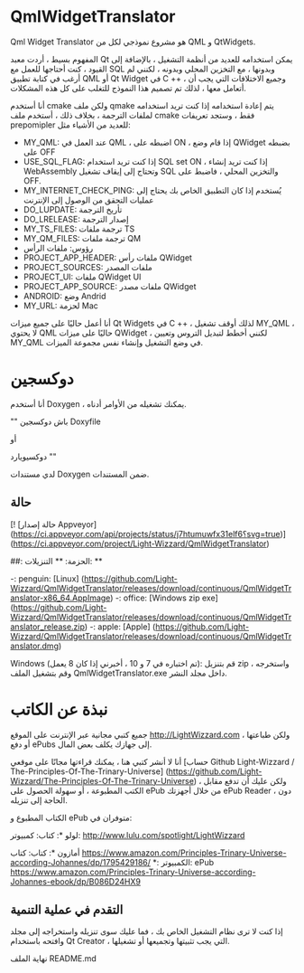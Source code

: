 # QmlWidgetTranslator

Qml Widget Translator هو مشروع نموذجي لكل من QML و QtWidgets.

المفهوم بسيط ، أردت معبد Qt يمكن استخدامه للعديد من أنظمة التشغيل ،
بالإضافة إلى القيود ، كنت أحتاجها للعمل مع SQL وبدونها ،
مع التخزين المحلي وبدونه ،
لكنني لم أرغب في كتابة تطبيق QML أو Qt Widget في C ++ ،
وجميع الاختلافات التي يجب أن أتعامل معها ،
لذلك تم تصميم هذا النموذج للتغلب على كل هذه المشكلات.

أنا أستخدم cmake ولكن ملف qmake يتم إعادة استخدامه إذا كنت تريد استخدامه لملفات الترجمة ،
بخلاف ذلك ، أستخدم ملف cmake فقط ، وستجد تعريفات prepomipler للعديد من الأشياء مثل:

* MY_QML: عند العمل في QML ، اضبطه على ON ، إذا قام وضع QWidget بضبطه على OFF
* USE_SQL_FLAG: إذا كنت تريد استخدام SQL set ON ، إذا كنت تريد إنشاء WebAssembly وتحتاج إلى إيقاف تشغيل SQL والتخزين المحلي ، فاضبط على OFF.
* MY_INTERNET_CHECK_PING: يُستخدم إذا كان التطبيق الخاص بك يحتاج إلى عمليات التحقق من الوصول إلى الإنترنت
* DO_LUPDATE: تأريخ الترجمة
* DO_LRELEASE: إصدار الترجمة
* MY_TS_FILES: ترجمة ملفات TS
* MY_QM_FILES: ترجمة ملفات QM
* رؤوس: ملفات الرأس
* PROJECT_APP_HEADER: ملفات رأس QWidget
* PROJECT_SOURCES: ملفات المصدر
* PROJECT_UI: ملفات QWidget UI
* PROJECT_APP_SOURCE: ملفات مصدر QWidget
* ANDROID: وضع Andrid
* MY_URL: لحزمة Mac

أنا أعمل حاليًا على جميع ميزات Qt Widgets في C ++ ، لذلك أوقف تشغيل MY_QML ،
لا يحتوي QML حاليًا على ميزات QWidget ،
لكنني أخطط لتبديل التروس وتعيين MY_QML في وضع التشغيل وإنشاء نفس مجموعة الميزات.

# دوكسجين

أنا أستخدم Doxygen ، يمكنك تشغيله من الأوامر أدناه.

"" باش
دوكسجين Doxyfile

أو

دوكسيويارد
""

لدي مستندات Doxygen ضمن المستندات.



## حالة

[! [حالة إصدار Appveyor] (https://ci.appveyor.com/api/projects/status/j7htumuwfx31elf6؟svg=true)] (https://ci.appveyor.com/project/Light-Wizzard/QmlWidgetTranslator)

##: الحزمة: ** التنزيلات: **

-: penguin: [Linux] (https://github.com/Light-Wizzard/QmlWidgetTranslator/releases/download/continuous/QmlWidgetTranslator-x86_64.AppImage)
-: office: [Windows zip exe] (https://github.com/Light-Wizzard/QmlWidgetTranslator/releases/download/continuous/QmlWidgetTranslator_release.zip)
-: apple: [Apple] (https://github.com/Light-Wizzard/QmlWidgetTranslator/releases/download/continuous/QmlWidgetTranslator.dmg)

Windows (تم اختباره في 7 و 10 ، أخبرني إذا كان 8 يعمل): قم بتنزيل zip واستخرجه ، وقم بتشغيل الملف QmlWidgetTranslator.exe داخل مجلد النشر.

# نبذة عن الكاتب

جميع كتبي مجانية عبر الإنترنت على الموقع http://LightWizzard.com ، ولكن طباعتها أو دفع ePubs إلى جهازك يكلف بعض المال.

أنا لا أنشر كتبي هنا ، يمكنك قراءتها مجانًا على موقعي
[حساب Github Light-Wizzard / The-Principles-Of-The-Trinary-Universe] (https://github.com/Light-Wizzard/The-Principles-Of-The-Trinary-Universe) ،
ولكن عليك أن تدفع مقابل الكتب المطبوعة ، أو سهولة الحصول على ePub من خلال أجهزتك ePub Reader ، دون الحاجة إلى تنزيله.

الكتاب المطبوع و ePub متوفران في:

لولو
*: كتاب: كمبيوتر: http://www.lulu.com/spotlight/LightWizzard

أمازون
*: كتاب: كتاب https://www.amazon.com/Principles-Trinary-Universe-according-Johannes/dp/1795429186/
*: الكمبيوتر: ePub https://www.amazon.com/Principles-Trinary-Universe-according-Johannes-ebook/dp/B086D24HX9

## التقدم في عملية التنمية

إذا كنت لا ترى نظام التشغيل الخاص بك ، فما عليك سوى تنزيله واستخراجه إلى مجلد وافتحه باستخدام Qt Creator ،
التي يجب تثبيتها وتجميعها أو تشغيلها.


نهاية الملف README.md